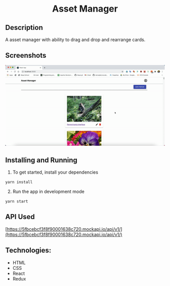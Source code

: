 <h1 align="center">Asset Manager</h1>

## Description
A asset manager with ability to drag and drop and rearrange cards.

## Screenshots

<p align="center">
  <img src="https://github.com/shreyas-shriyan/cdn/blob/master/assest-manager.gif?raw=true" alt="search" >
</p>

## Installing and Running

1. To get started, install your dependencies
```
yarn install
```

2. Run the app in development mode
```
yarn start
```

## API Used
[https://5fbcebcf3f8f90001638c720.mockapi.io/api/v1/](https://5fbcebcf3f8f90001638c720.mockapi.io/api/v1/)

## Technologies:
- HTML
- CSS
- React
- Redux
